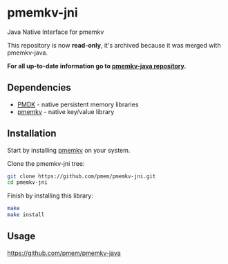 # pmemkv-jni
Java Native Interface for pmemkv

This repository is now **read-only**, it's archived because it was merged with pmemkv-java.

**For all up-to-date information go to [pmemkv-java repository](https://github.com/pmem/pmemkv-java).**


## Dependencies

* [PMDK](https://github.com/pmem/pmdk) - native persistent memory libraries
* [pmemkv](https://github.com/pmem/pmemkv) - native key/value library

## Installation

Start by installing [pmemkv](https://github.com/pmem/pmemkv/blob/master/INSTALLING.md) on your system.

Clone the pmemkv-jni tree:

```sh
git clone https://github.com/pmem/pmemkv-jni.git
cd pmemkv-jni
```

Finish by installing this library:

```sh
make
make install
```

## Usage

https://github.com/pmem/pmemkv-java
